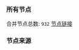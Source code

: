 ### 所有节点
合并节点总数: `932`
[节点链接](https://raw.githubusercontent.com/rzhy1/11/master/sub/sub_merge_base64.txt)

### 节点来源